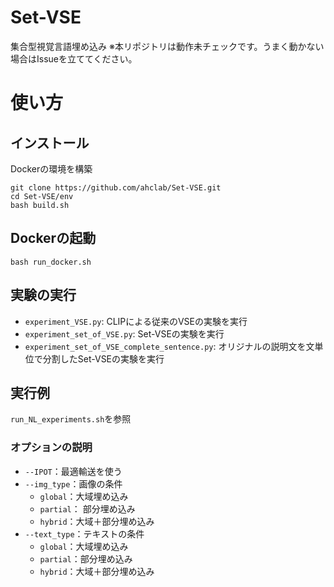 # Set-VSE
集合型視覚言語埋め込み
※本リポジトリは動作未チェックです。うまく動かない場合はIssueを立ててください。

# 使い方

## インストール
Dockerの環境を構築
```
git clone https://github.com/ahclab/Set-VSE.git
cd Set-VSE/env
bash build.sh
```

## Dockerの起動
```
bash run_docker.sh
```

## 実験の実行

- `experiment_VSE.py`: CLIPによる従来のVSEの実験を実行
- `experiment_set_of_VSE.py`: Set-VSEの実験を実行
- `experiment_set_of_VSE_complete_sentence.py`: オリジナルの説明文を文単位で分割したSet-VSEの実験を実行

## 実行例

`run_NL_experiments.sh`を参照

### オプションの説明

- `--IPOT`：最適輸送を使う 
- `--img_type`：画像の条件
  - `global`：大域埋め込み
  - `partial`： 部分埋め込み
  - `hybrid`：大域＋部分埋め込み
- `--text_type`：テキストの条件
  - `global`：大域埋め込み
  - `partial`：部分埋め込み
  - `hybrid`：大域＋部分埋め込み

